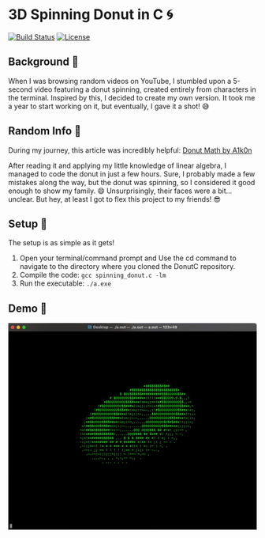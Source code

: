 # 3D Spinning Donut in C 🌀

[![Build Status](https://img.shields.io/badge/build-passing-brightgreen)](https://github.com/TomC333/DonutC)
[![License](https://img.shields.io/badge/license-MIT-blue)](https://github.com/TomC333/DonutC/blob/main/LICENSE)

## Background 🤯

When I was browsing random videos on YouTube, I stumbled upon a 5-second video featuring a donut spinning, created entirely from characters in the terminal. Inspired by this, I decided to create my own version. It took me a year to start working on it, but eventually, I gave it a shot! 😅

## Random Info 🎲

During my journey, this article was incredibly helpful: [Donut Math by A1k0n](https://www.a1k0n.net/2011/07/20/donut-math.html)

After reading it and applying my little knowledge of linear algebra, I managed to code the donut in just a few hours. Sure, I probably made a few mistakes along the way, but the donut was spinning, so I considered it good enough to show my family. 😄 Unsurprisingly, their faces were a bit... unclear. But hey, at least I got to flex this project to my friends! 😎

## Setup 🌱

The setup is as simple as it gets!

1. Open your terminal/command prompt and Use the cd command to navigate to the directory where you cloned the DonutC repository.
2. Compile the code: `gcc spinning_donut.c -lm`
3. Run the executable: `./a.exe`

## Demo 🚀

![Demo](https://github.com/TomC333/DonutC/blob/main/Images/donut.gif)
